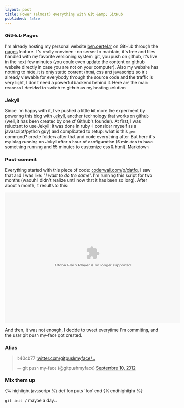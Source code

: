 ```yaml
---
layout: post
title: Power (almost) everything with Git &amp; GitHub
published: false
---
```


### GitHub Pages

I'm already hosting my personal website [ben.oertel.fr](//ben.oertel.fr) on GitHub through the [pages](//pages.github.com/) feature. It's really convinent: no server to maintain, it's free and files handled with my favorite versioning system: git, you push on github, it's live in the next few minutes (you could even update the content on github website directly in case you are not on your computer). Also my website has nothing to hide, it is only static content (html, css and javascript) so it's already viewable for everybody through the source code and the traffic is very light, I don't need a powerful backend behind it. Here are the main reasons I decided to switch to github as my hosting solution.

### Jekyll

Since I'm happy with it, I've pushed a little bit more the experiment by powering this blog with [Jekyll](//github.com/mojombo/jekyll), another technology that works on github (well, it has been created by one of Github's founder). At first, I was reluctant to use Jekyll: it was done in ruby (I consider myself as a javascript/python guy) and complicated to setup: what is this ```gem``` command? create folders after that and code everything after. But here it's my blog running on Jekyll after a hour of configuration (5 minutes to have something running and 55 minutes to customize css & html). Markdown

### Post-commit

Everything started with this piece of code: [coderwall.com/p/xlatfq](//coderwall.com/p/xlatfq), I saw that and I was like: "*I want to do the same*". I'm running this script for two months (waouh I didn't realize until now that it has been so long). After about a month, it results to this:

<object width="575" height="430"><param name="allowfullscreen" value="true"></param><param name="movie" value="https://www.facebook.com/v/10150885673412167"></param><embed src="https://www.facebook.com/v/10150885673412167" type="application/x-shockwave-flash" allowfullscreen="1" width="575" height="430"></embed></object>

And then, it was not enough, I decide to tweet everytime I'm commiting, and the user [git push my-face](//www.twitter.com/gitpushmyface) got created.

### Alias
<blockquote class="twitter-tweet tw-align-center" lang="fr"><p>b40cb77 <a href="http://t.co/Dw0jDw4e" title="http://twitter.com/gitpushmyface/status/245256749928574976/photo/1">twitter.com/gitpushmyface/…</a></p>&mdash; git push my-face (@gitpushmyface) <a href="https://twitter.com/gitpushmyface/status/245256749928574976" data-datetime="2012-09-10T20:25:41+00:00">Septembre 10, 2012</a></blockquote>


### Mix them up

{% highlight javascript %}
def foo
  puts 'foo'
end
{% endhighlight %}


```git init /``` maybe a day...
